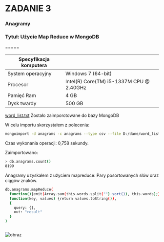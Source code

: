 ZADANIE 3
=====

### Anagramy
### Tytuł: Użycie Map Reduce w MongoDB

=====


|Specyfikacja komputera |                                         |
|-----------------------|-----------------------------------------|
| System operacyjny     | Windows 7 (64-bit)             |
| Procesor              | Intel(R) Core(TM) i5-1337M CPU @ 2.40GHz|
| Pamięć Ram            | 4 GB                                    |
| Dysk twardy           | 500 GB                               |


[word_list.txt](http://wbzyl.inf.ug.edu.pl/nosql/doc/data/word_list.txt) 
Zostało zaimporotowane do bazy MongoDB

W celu importu skorzystałem z polecenia:
```sh
mongoimport -d anagrams -c anagrams --type csv --file D:/dane/word_list.txt -f "words"
```

Czas wykonania operacji: 0,758 sekundy.

Zaimportowano:
```sh
> db.anagrams.count()
8199
```
Anagramy uzyskałem z użyciem mapreduce:
Pary posortowanych słów oraz ciągów znaków. 
```sh
db.anagrams.mapReduce(
  function(){emit(Array.sum(this.words.split("").sort()), this.words);},
  function(key, values) {return values.toString()},
  {
    query: {},
    out: "result"
  }
)



```
![obraz](http://thewindowsclub.thewindowsclubco.netdna-cdn.com/wp-content/uploads/2011/11/SQL-600x309.png?75a050)
